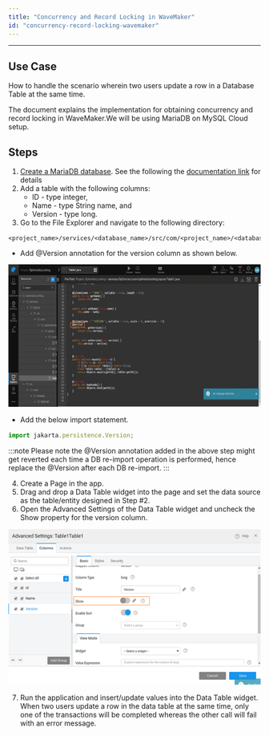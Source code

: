 ```yaml
---
title: "Concurrency and Record Locking in WaveMaker"
id: "concurrency-record-locking-wavemaker"
---
```

---

## Use Case

How to handle the scenario wherein two users update a row in a Database Table at the same time.

The document explains the implementation for obtaining concurrency and record locking in WaveMaker.We will be using MariaDB on MySQL Cloud setup.

## Steps

1. [Create a MariaDB database](/learn/app-development/services/database-services/working-with-databases/). See the following the [documentation link](/learn/app-development/services/database-services/working-with-databases/#integrating-database) for details
2. Add a table with the following columns:
    - ID - type integer,
    - Name - type String name, and
    - Version - type long.
3. Go to the File Explorer and navigate to the following directory:

```
<project_name>/services/<database_name>/src/com/<project_name>/<database_name>/<table_name>
```
    
- Add @Version annotation for the version column as shown below.
    
[![](/learn/assets/concurrency_annot.png)](/learn/assets/concurrency_annot.png)

- Add the below import statement.

```js
import jakarta.persistence.Version;
```

:::note
Please note the @Version annotation added in the above step might get reverted each time a DB re-import operation is performed, hence replace the @Version after each DB re-import.
:::

4. Create a Page in the app.
5. Drag and drop a Data Table widget into the page and set the data source as the table/entity designed in Step #2.
6. Open the Advanced Settings of the Data Table widget and uncheck the Show property for the version column. 

[![](/learn/assets/concurrency_DTAS.png)](/learn/assets/concurrency_DTAS.png)

7. Run the application and insert/update values into the Data Table widget. When two users update a row in the data table at the same time, only one of the transactions will be completed whereas the other call will fail with an error message.
